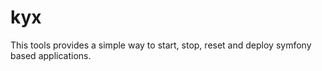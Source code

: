 
# kyx

This tools provides a simple way to start, stop, reset and deploy symfony based applications.

